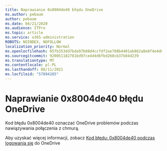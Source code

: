 ```yaml
---
title: Naprawianie 0x8004de40 błędu OneDrive
ms.author: pebaum
author: pebaum
ms.date: 04/21/2020
ms.audience: ITPro
ms.topic: article
ms.service: o365-administration
ROBOTS: NOINDEX, NOFOLLOW
localization_priority: Normal
ms.openlocfilehash: 05fb353dd7bda97b88d4ccfdf2ae708b4401ab862a8e8f4e4d0246b75011cad0
ms.sourcegitcommit: 920051182781bd97ce4d4d6fbd268cb37b84d239
ms.translationtype: MT
ms.contentlocale: pl-PL
ms.lasthandoff: 08/11/2021
ms.locfileid: "57894285"
---
```

# <a name="fix-0x8004de40-error-in-onedrive"></a>Naprawianie 0x8004de40 błędu OneDrive

Kod błędu 0x8004de40 oznaczać OneDrive problemów podczas nawiązywania połączenia z chmurą. 

Aby uzyskać więcej informacji, zobacz [Kod błędu: 0x8004de40 podczas logowania się](https://docs.microsoft.com/sharepoint/troubleshoot/administration/error-0x8004de40-in-onedrive) do OneDrive